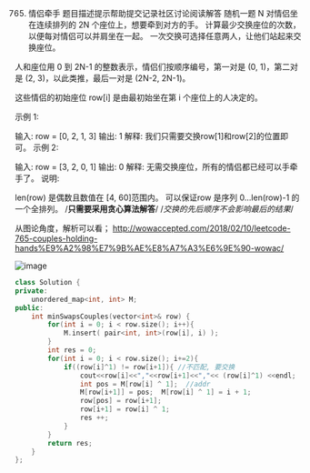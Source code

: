 
765. 情侣牵手
题目描述提示帮助提交记录社区讨论阅读解答
随机一题
N 对情侣坐在连续排列的 2N 个座位上，想要牵到对方的手。 计算最少交换座位的次数，以便每对情侣可以并肩坐在一起。 一次交换可选择任意两人，让他们站起来交换座位。

人和座位用 0 到 2N-1 的整数表示，情侣们按顺序编号，第一对是 (0, 1)，第二对是 (2, 3)，以此类推，最后一对是 (2N-2, 2N-1)。

这些情侣的初始座位  row[i] 是由最初始坐在第 i 个座位上的人决定的。

示例 1:

输入: row = [0, 2, 1, 3]
输出: 1
解释: 我们只需要交换row[1]和row[2]的位置即可。
示例 2:

输入: row = [3, 2, 0, 1]
输出: 0
解释: 无需交换座位，所有的情侣都已经可以手牵手了。
说明:

len(row) 是偶数且数值在 [4, 60]范围内。
可以保证row 是序列 0...len(row)-1 的一个全排列。
/**只需要采用贪心算法解答**/
/*交换的先后顺序不会影响最后的结果*/

从图论角度，解析可以看；
http://wowaccepted.com/2018/02/10/leetcode-765-couples-holding-hands%E9%A2%98%E7%9B%AE%E8%A7%A3%E6%9E%90-wowac/

![image](https://github.com/jackHuanghello/algorithm_leetcode/blob/master/hard/%E6%83%85%E4%BE%A3%E7%89%B5%E6%89%8B.PNG)
```cpp
class Solution {
private: 
    unordered_map<int, int> M;
public:
    int minSwapsCouples(vector<int>& row) {
        for(int i = 0; i < row.size(); i++){
            M.insert( pair<int, int>(row[i], i) );
        }
        int res = 0;
        for(int i = 0; i < row.size(); i+=2){
            if((row[i]^1) != row[i+1]){ //不匹配, 要交换
                cout<<row[i]<<","<<row[i+1]<<","<< (row[i]^1) <<endl;
                int pos = M[row[i] ^ 1];  //addr
                M[row[i+1]] = pos;  M[row[i] ^ 1] = i + 1;
                row[pos] = row[i+1];
                row[i+1] = row[i] ^ 1;
                res ++;
            }
        }
        return res;
    }
};
```
